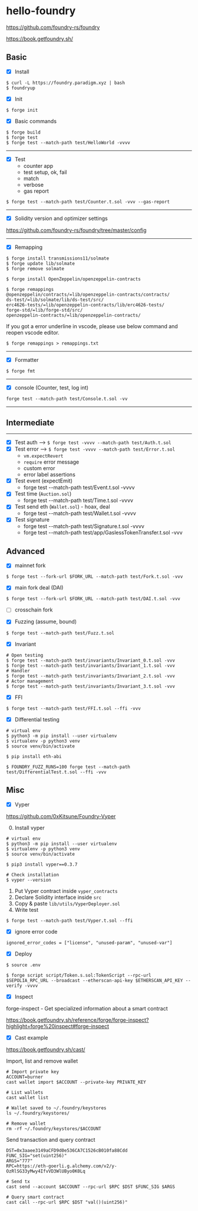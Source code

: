 # hello-foundry

https://github.com/foundry-rs/foundry

https://book.getfoundry.sh/

## Basic

- [x] Install

```shell
$ curl -L https://foundry.paradigm.xyz | bash
$ foundryup
```

- [x] Init

```shell
$ forge init
```

- [x] Basic commands

```shell
$ forge build
$ forge test
$ forge test --match-path test/HelloWorld -vvvv
```

---

- [x] Test
  - counter app
  - test setup, ok, fail
  - match
  - verbose
  - gas report

```shell
$ forge test --match-path test/Counter.t.sol -vvv --gas-report
```

---

- [x] Solidity version and optimizer settings

https://github.com/foundry-rs/foundry/tree/master/config

---

- [x] Remapping

```shell
$ forge install transmissions11/solmate
$ forge update lib/solmate
$ forge remove solmate

$ forge install OpenZeppelin/openzeppelin-contracts

$ forge remappings
@openzeppelin/contracts/=lib/openzeppelin-contracts/contracts/
ds-test/=lib/solmate/lib/ds-test/src/
erc4626-tests/=lib/openzeppelin-contracts/lib/erc4626-tests/
forge-std/=lib/forge-std/src/
openzeppelin-contracts/=lib/openzeppelin-contracts/
```

If you got a error underline in vscode, please use below command and reopen vscode editor.

```shell
$ forge remappings > remappings.txt
```

---

- [x] Formatter

```shell
$ forge fmt
```

---

- [x] console (Counter, test, log int)

```shell
forge test --match-path test/Console.t.sol -vv
```

---

## Intermediate

---

- [x] Test auth -->
      `$ forge test -vvvv --match-path test/Auth.t.sol`
- [x] Test error -->
      `$ forge test -vvvv --match-path test/Error.t.sol`
  - `vm.expectRevert`
  - `require` error message
  - custom error
  - error label assertions
- [x] Test event (expectEmit)
  - forge test --match-path test/Event.t.sol -vvvv
- [x] Test time (`Auction.sol`)
  - forge test --match-path test/Time.t.sol -vvvv
- [x] Test send eth (`Wallet.sol`) - hoax, deal
  - forge test --match-path test/Wallet.t.sol -vvvv
- [x] Test signature
  - forge test --match-path test/Signature.t.sol -vvvv
  - forge test --match-path test/app/GaslessTokenTransfer.t.sol -vvv

## Advanced

- [x] mainnet fork

```shell
$ forge test --fork-url $FORK_URL --match-path test/Fork.t.sol -vvv
```

- [x] main fork deal (DAI)

```shell
$ forge test --fork-url $FORK_URL --match-path test/DAI.t.sol -vvv
```

- [ ] crosschain fork

- [x] Fuzzing (assume, bound)

```shell
$ forge test --match-path test/Fuzz.t.sol
```

- [x] Invariant

```shell
# Open testing
$ forge test --match-path test/invariants/Invariant_0.t.sol -vvv
$ forge test --match-path test/invariants/Invariant_1.t.sol -vvv
# Handler
$ forge test --match-path test/invariants/Invariant_2.t.sol -vvv
# Actor management
$ forge test --match-path test/invariants/Invariant_3.t.sol -vvv
```

- [x] FFI

```shell
$ forge test --match-path test/FFI.t.sol --ffi -vvv
```

- [x] Differential testing

```shell
# virtual env
$ python3 -m pip install --user virtualenv
$ virtualenv -p python3 venv
$ source venv/bin/activate

$ pip install eth-abi
```

```shell
$ FOUNDRY_FUZZ_RUNS=100 forge test --match-path test/DifferentialTest.t.sol --ffi -vvv
```

## Misc

- [x] Vyper

https://github.com/0xKitsune/Foundry-Vyper

0. Install vyper

```shell
# virtual env
$ python3 -m pip install --user virtualenv
$ virtualenv -p python3 venv
$ source venv/bin/activate

$ pip3 install vyper==0.3.7

# Check installation
$ vyper --version
```

1. Put Vyper contract inside `vyper_contracts`
2. Declare Solidity interface inside `src`
3. Copy & paste `lib/utils/VyperDeployer.sol`
4. Write test

```shell
$ forge test --match-path test/Vyper.t.sol --ffi
```

- [x] ignore error code

```
ignored_error_codes = ["license", "unused-param", "unused-var"]
```

- [x] Deploy

```shell
$ source .env

$ forge script script/Token.s.sol:TokenScript --rpc-url $SEPOLIA_RPC_URL --broadcast --etherscan-api-key $ETHERSCAN_API_KEY --verify -vvvv
```

- [x] Inspect

forge-inspect - Get specialized information about a smart contract

https://book.getfoundry.sh/reference/forge/forge-inspect?highlight=forge%20inspect#forge-inspect

- [x] Cast example

https://book.getfoundry.sh/cast/

Import, list and remove wallet

```shell
# Import private key
ACCOUNT=burner
cast wallet import $ACCOUNT --private-key PRIVATE_KEY

# List wallets
cast wallet list

# Wallet saved to ~/.foundry/keystores
ls ~/.foundry/keystores/

# Remove wallet
rm -rf ~/.foundry/keystores/$ACCOUNT
```

Send transaction and query contract

```shell
DST=0x3aaee3149aCFD9d0e536CA7C1526cB010fa88Cdd
FUNC_SIG="set(uint256)"
ARGS="777"
RPC=https://eth-goerli.g.alchemy.com/v2/y-OzRlSG33yMwy4IfvVD3WlUByo0K0Lq

# Send tx
cast send --account $ACCOUNT --rpc-url $RPC $DST $FUNC_SIG $ARGS

# Query smart contract
cast call --rpc-url $RPC $DST "val()(uint256)"
```
